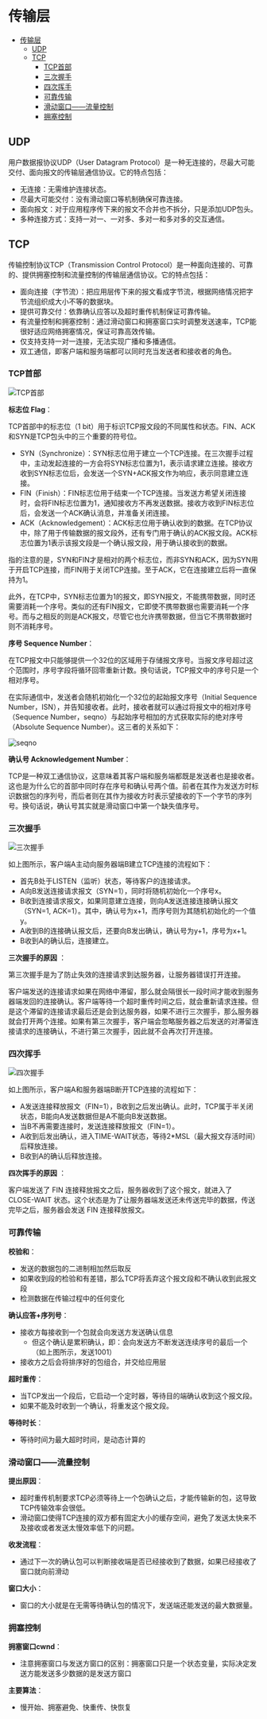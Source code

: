 # 传输层

- [传输层](#传输层)
  - [UDP](#udp)
  - [TCP](#tcp)
    - [TCP首部](#tcp首部)
    - [三次握手](#三次握手)
    - [四次挥手](#四次挥手)
    - [可靠传输](#可靠传输)
    - [滑动窗口——流量控制](#滑动窗口流量控制)
    - [拥塞控制](#拥塞控制)

## UDP

用户数据报协议UDP（User Datagram Protocol）是一种无连接的，尽最大可能交付、面向报文的传输层通信协议。它的特点包括：

- 无连接：无需维护连接状态。
- 尽最大可能交付：没有滑动窗口等机制确保可靠连接。
- 面向报文：对于应用程序传下来的报文不合并也不拆分，只是添加UDP包头。
- 多种连接方式：支持一对一、一对多、多对一和多对多的交互通信。

## TCP

传输控制协议TCP（Transmission Control Protocol）是一种面向连接的、可靠的、提供拥塞控制和流量控制的传输层通信协议。它的特点包括：

- 面向连接（字节流）：把应用层传下来的报文看成字节流，根据网络情况把字节流组织成大小不等的数据块。
- 提供可靠交付：依靠确认应答以及超时重传机制保证可靠传输。
- 有流量控制和拥塞控制：通过滑动窗口和拥塞窗口实时调整发送速率，TCP能很好适应网络拥塞情况，保证可靠高效传输。
- 仅支持支持一对一连接，无法实现广播和多播通信。
- 双工通信，即客户端和服务端都可以同时充当发送者和接收者的角色。

### TCP首部

![TCP首部](https://cs-notes-1256109796.cos.ap-guangzhou.myqcloud.com/55dc4e84-573d-4c13-a765-52ed1dd251f9.png)

**标志位 Flag**：

TCP首部中的标志位（1 bit）用于标识TCP报文段的不同属性和状态。FIN、ACK和SYN是TCP包头中的三个重要的符号位。

- SYN（Synchronize）：SYN标志位用于建立一个TCP连接。在三次握手过程中，主动发起连接的一方会将SYN标志位置为1，表示请求建立连接。接收方收到SYN标志位后，会发送一个SYN+ACK报文作为响应，表示同意建立连接。
- FIN（Finish）：FIN标志位用于结束一个TCP连接。当发送方希望关闭连接时，会将FIN标志位置为1，通知接收方不再发送数据。接收方收到FIN标志位后，会发送一个ACK确认消息，并准备关闭连接。
- ACK（Acknowledgement）：ACK标志位用于确认收到的数据。在TCP协议中，除了用于传输数据的报文段外，还有专门用于确认的ACK报文段。ACK标志位置为1表示该报文段是一个确认报文段，用于确认接收到的数据。

指的注意的是，SYN和FIN才是相对的两个标志位，而非SYN和ACK，因为SYN用于开启TCP连接，而FIN用于关闭TCP连接。至于ACK，它在连接建立后将一直保持为1。

此外，在TCP中，SYN标志位置为1的报文，即SYN报文，不能携带数据，同时还需要消耗一个序号。类似的还有FIN报文，它即使不携带数据也需要消耗一个序号。而与之相反的则是ACK报文，尽管它也允许携带数据，但当它不携带数据时则不消耗序号。

**序号 Sequence Number**：

在TCP报文中只能够提供一个32位的区域用于存储报文序号。当报文序号超过这个范围时，序号字段将循环回零重新计数。换句话说，TCP报文中的序号只是一个相对序号。

在实际通信中，发送者会随机初始化一个32位的起始报文序号（Initial Sequence Number，ISN），并告知接收者。此时，接收者就可以通过将报文中的相对序号（Sequence Number，seqno）与起始序号相加的方式获取实际的绝对序号（Absolute Sequence Number）。这三者的关系如下：

![seqno](https://zhytou.github.io/post/2023-8-4/seqno.png)

**确认号 Acknowledgement Number**：

TCP是一种双工通信协议，这意味着其客户端和服务端都既是发送者也是接收者。这也是为什么它的首部中同时存在序号和确认号两个值。前者在其作为发送方时标识数据包的序列号，而后者则在其作为接收方时表示望接收的下一个字节的序列号。换句话说，确认号其实就是滑动窗口中第一个缺失值序号。

### 三次握手

![三次握手](https://cs-notes-1256109796.cos.ap-guangzhou.myqcloud.com/e92d0ebc-7d46-413b-aec1-34a39602f787.png)

如上图所示，客户端A主动向服务器端B建立TCP连接的流程如下：

- 首先B处于LISTEN（监听）状态，等待客户的连接请求。
- A向B发送连接请求报文（SYN=1），同时将随机初始化一个序号x。
- B收到连接请求报文，如果同意建立连接，则向A发送连接连接确认报文（SYN=1, ACK=1）。其中，确认号为x+1，而序号则为其随机初始化的一个值y。
- A收到B的连接确认报文后，还要向B发出确认，确认号为y+1，序号为x+1。
- B收到A的确认后，连接建立。

**三次握手的原因**  ：

第三次握手是为了防止失效的连接请求到达服务器，让服务器错误打开连接。

客户端发送的连接请求如果在网络中滞留，那么就会隔很长一段时间才能收到服务器端发回的连接确认。客户端等待一个超时重传时间之后，就会重新请求连接。但是这个滞留的连接请求最后还是会到达服务器，如果不进行三次握手，那么服务器就会打开两个连接。如果有第三次握手，客户端会忽略服务器之后发送的对滞留连接请求的连接确认，不进行第三次握手，因此就不会再次打开连接。

### 四次挥手

![四次握手](https://cs-notes-1256109796.cos.ap-guangzhou.myqcloud.com/f87afe72-c2df-4c12-ac03-9b8d581a8af8.jpg)

如上图所示，客户端A和服务器端B断开TCP连接的流程如下：

- A发送连接释放报文（FIN=1），B收到之后发出确认。此时，TCP属于半关闭状态，B能向A发送数据但是A不能向B发送数据。
- 当B不再需要连接时，发送连接释放报文（FIN=1）。
- A收到后发出确认，进入TIME-WAIT状态，等待2*MSL（最大报文存活时间）后释放连接。
- B收到A的确认后释放连接。

**四次挥手的原因**  ：

客户端发送了 FIN 连接释放报文之后，服务器收到了这个报文，就进入了 CLOSE-WAIT 状态。这个状态是为了让服务器端发送还未传送完毕的数据，传送完毕之后，服务器会发送 FIN 连接释放报文。

### 可靠传输

**校验和**：

- 发送的数据包的二进制相加然后取反
- 如果收到段的检验和有差错，那么TCP将丢弃这个报文段和不确认收到此报文段
- 检测数据在传输过程中的任何变化

**确认应答+序列号**：

- 接收方每接收到一个包就会向发送方发送确认信息
  - 但这个确认是累积确认，即：会向发送方不断发送连续序号的最后一个（如上图所示，发送1001）
- 接收方之后会将排序好的包组合，并交给应用层

**超时重传**：

- 当TCP发出一个段后，它启动一个定时器，等待目的端确认收到这个报文段。
- 如果不能及时收到一个确认，将重发这个报文段。

**等待时长**：

- 等待时间为最大超时时间，是动态计算的

### 滑动窗口——流量控制

**提出原因**：

- 超时重传机制要求TCP必须等待上一个包确认之后，才能传输新的包，这导致TCP传输效率会很低。
- 滑动窗口使得TCP连接的双方都有固定大小的缓存空间，避免了发送太快来不及接收或者发送太慢效率低下的问题。

**收发流程**：

- 通过下一次的确认包可以判断接收端是否已经接收到了数据，如果已经接收了窗口就向前滑动

**窗口大小**：

- 窗口的大小就是在无需等待确认包的情况下，发送端还能发送的最大数据量。

### 拥塞控制

**拥塞窗口cwnd**：

- 注意拥塞窗口与发送方窗口的区别：拥塞窗口只是一个状态变量，实际决定发送方能发送多少数据的是发送方窗口

**主要算法**：

- 慢开始、拥塞避免、快重传、快恢复
